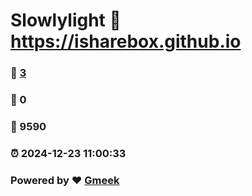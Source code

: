 # Slowlylight :link: https://isharebox.github.io 
### :page_facing_up: [3](https://isharebox.github.io/tag.html) 
### :speech_balloon: 0 
### :hibiscus: 9590 
### :alarm_clock: 2024-12-23 11:00:33 
### Powered by :heart: [Gmeek](https://github.com/Meekdai/Gmeek)
